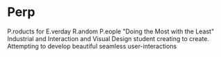 # Perp
P.roducts for E.verday R.andom P.eople
"Doing the Most with the Least"
Industrial and Interaction and Visual Design student creating to create. Attempting to develop beautiful seamless user-interactions 
